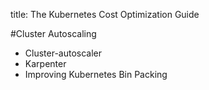 title: The Kubernetes Cost Optimization Guide

#Cluster Autoscaling

- Cluster-autoscaler
- Karpenter
- Improving Kubernetes Bin Packing